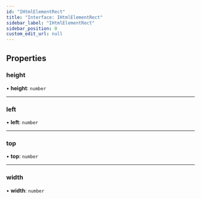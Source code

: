 ```yaml
---
id: "IHtmlElementRect"
title: "Interface: IHtmlElementRect"
sidebar_label: "IHtmlElementRect"
sidebar_position: 0
custom_edit_url: null
---
```


## Properties

### height

• **height**: `number`

___

### left

• **left**: `number`

___

### top

• **top**: `number`

___

### width

• **width**: `number`
